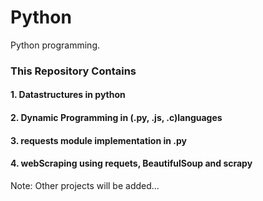 # Python
Python programming.

### This Repository Contains
#### 1. Datastructures in python
#### 2. Dynamic Programming in (.py, .js, .c)languages
#### 3. requests module implementation in .py
#### 4. webScraping using requets, BeautifulSoup and scrapy


Note: Other projects will be  added...
